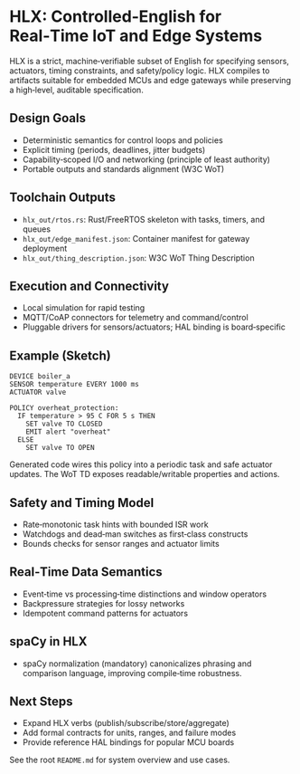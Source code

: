# HLX: Controlled‑English for Real‑Time IoT and Edge Systems

HLX is a strict, machine‑verifiable subset of English for specifying sensors, actuators, timing constraints, and safety/policy logic. HLX compiles to artifacts suitable for embedded MCUs and edge gateways while preserving a high‑level, auditable specification.

## Design Goals
- Deterministic semantics for control loops and policies
- Explicit timing (periods, deadlines, jitter budgets)
- Capability‑scoped I/O and networking (principle of least authority)
- Portable outputs and standards alignment (W3C WoT)

## Toolchain Outputs
- `hlx_out/rtos.rs`: Rust/FreeRTOS skeleton with tasks, timers, and queues
- `hlx_out/edge_manifest.json`: Container manifest for gateway deployment
- `hlx_out/thing_description.json`: W3C WoT Thing Description

## Execution and Connectivity
- Local simulation for rapid testing
- MQTT/CoAP connectors for telemetry and command/control
- Pluggable drivers for sensors/actuators; HAL binding is board‑specific

## Example (Sketch)
```
DEVICE boiler_a
SENSOR temperature EVERY 1000 ms
ACTUATOR valve

POLICY overheat_protection:
  IF temperature > 95 C FOR 5 s THEN
    SET valve TO CLOSED
    EMIT alert "overheat"
  ELSE
    SET valve TO OPEN
```
Generated code wires this policy into a periodic task and safe actuator updates. The WoT TD exposes readable/writable properties and actions.

## Safety and Timing Model
- Rate‑monotonic task hints with bounded ISR work
- Watchdogs and dead‑man switches as first‑class constructs
- Bounds checks for sensor ranges and actuator limits

## Real‑Time Data Semantics
- Event‑time vs processing‑time distinctions and window operators
- Backpressure strategies for lossy networks
- Idempotent command patterns for actuators

## spaCy in HLX
- spaCy normalization (mandatory) canonicalizes phrasing and comparison language, improving compile‑time robustness.

## Next Steps
- Expand HLX verbs (publish/subscribe/store/aggregate)
- Add formal contracts for units, ranges, and failure modes
- Provide reference HAL bindings for popular MCU boards

See the root `README.md` for system overview and use cases.
